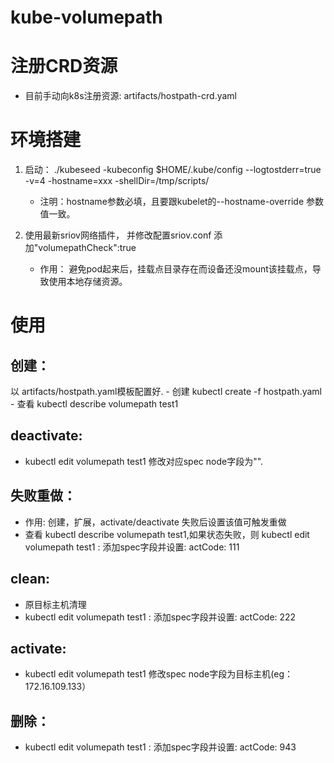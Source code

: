 # kube-volumepath
# 注册CRD资源
- 目前手动向k8s注册资源: artifacts/hostpath-crd.yaml  

# 环境搭建
 1. 启动：  ./kubeseed -kubeconfig $HOME/.kube/config --logtostderr=true -v=4  -hostname=xxx -shellDir=/tmp/scripts/
    - 注明：hostname参数必填，且要跟kubelet的--hostname-override 参数值一致。
 
 2. 使用最新sriov网络插件， 并修改配置sriov.conf 添加"volumepathCheck":true
    - 作用： 避免pod起来后，挂载点目录存在而设备还没mount该挂载点，导致使用本地存储资源。

# 使用
## 创建：
  以 artifacts/hostpath.yaml模板配置好.
    - 创建 kubectl create -f hostpath.yaml
	- 查看 kubectl describe volumepath test1

## deactivate:
  - kubectl edit volumepath test1   修改对应spec node字段为"". 

##  失败重做：
  - 作用: 创建，扩展，activate/deactivate 失败后设置该值可触发重做
  - 查看 kubectl describe volumepath test1,如果状态失败，则 kubectl edit volumepath test1 : 添加spec字段并设置: actCode: 111
  
## clean:
  - 原目标主机清理
  - kubectl edit volumepath test1 : 添加spec字段并设置: actCode: 222

##  activate:
  -  kubectl edit volumepath test1  修改spec node字段为目标主机(eg：172.16.109.133）

## 删除：
  - kubectl edit volumepath test1 : 添加spec字段并设置: actCode: 943

 